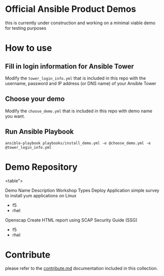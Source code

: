 # Official Ansible Product Demos

this is currently under construction and working on a minimal viable demo for testing purposes

# How to use

## Fill in login information for Ansible Tower

Modify the `tower_login_info.yml` that is included in this repo with the username, password and IP address (or DNS name) of your Ansible Tower

## Choose your demo

Modify the `choose_demo.yml` that is included in this repo with demo name you want.

## Run Ansible Playbook

```
ansible-playbook playbooks/install_demo.yml -e @choose_demo.yml -e @tower_login_info.yml
```

# Demo Repository

<table">
  <tr>
    <th>Demo Name</th>
    <th>Description</th>
    <th>Workshop Types</th>
  </tr>
  <tr>
    <td>Deploy Application</td>
    <td>simple survey to install yum applications on Linux</td>
    <td>
    <ul>
    <li>f5</li>
    <li>rhel</li>
    </ul>
    </td>
  </tr>
  <tr>
    <td>Openscap</td>
    <td>Create HTML report using SCAP Security Guide (SSG)</td>
    <td>
    <ul>
    <li>f5</li>
    <li>rhel</li>
    </ul>
    </td>
  </tr>
</table>

# Contribute

please refer to the [contribute.md](docs/contribute.md) documentation included in this collection.
